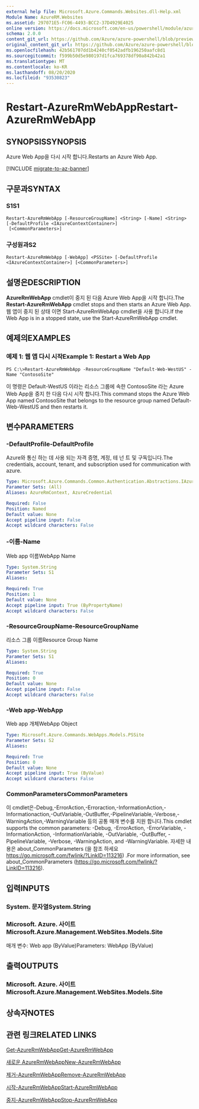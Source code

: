 ```yaml
---
external help file: Microsoft.Azure.Commands.Websites.dll-Help.xml
Module Name: AzureRM.Websites
ms.assetid: 297071E5-FC06-4493-BCC2-37D4929E4025
online version: https://docs.microsoft.com/en-us/powershell/module/azurerm.websites/restart-azurermwebapp
schema: 2.0.0
content_git_url: https://github.com/Azure/azure-powershell/blob/preview/src/ResourceManager/Websites/Commands.Websites/help/Restart-AzureRmWebApp.md
original_content_git_url: https://github.com/Azure/azure-powershell/blob/preview/src/ResourceManager/Websites/Commands.Websites/help/Restart-AzureRmWebApp.md
ms.openlocfilehash: 42b561707dd1b4240cf0542adfb196250aafc8d1
ms.sourcegitcommit: f599b50d5e980197d1fca769378df90a842b42a1
ms.translationtype: MT
ms.contentlocale: ko-KR
ms.lasthandoff: 08/20/2020
ms.locfileid: "93530823"
---
```

# <span data-ttu-id="26640-101">Restart-AzureRmWebApp</span><span class="sxs-lookup"><span data-stu-id="26640-101">Restart-AzureRmWebApp</span></span>

## <span data-ttu-id="26640-102">SYNOPSIS</span><span class="sxs-lookup"><span data-stu-id="26640-102">SYNOPSIS</span></span>
<span data-ttu-id="26640-103">Azure Web App을 다시 시작 합니다.</span><span class="sxs-lookup"><span data-stu-id="26640-103">Restarts an Azure Web App.</span></span>

[!INCLUDE [migrate-to-az-banner](../../includes/migrate-to-az-banner.md)]

## <span data-ttu-id="26640-104">구문과</span><span class="sxs-lookup"><span data-stu-id="26640-104">SYNTAX</span></span>

### <span data-ttu-id="26640-105">S1</span><span class="sxs-lookup"><span data-stu-id="26640-105">S1</span></span>
```
Restart-AzureRmWebApp [-ResourceGroupName] <String> [-Name] <String> [-DefaultProfile <IAzureContextContainer>]
 [<CommonParameters>]
```

### <span data-ttu-id="26640-106">구성원과</span><span class="sxs-lookup"><span data-stu-id="26640-106">S2</span></span>
```
Restart-AzureRmWebApp [-WebApp] <PSSite> [-DefaultProfile <IAzureContextContainer>] [<CommonParameters>]
```

## <span data-ttu-id="26640-107">설명은</span><span class="sxs-lookup"><span data-stu-id="26640-107">DESCRIPTION</span></span>
<span data-ttu-id="26640-108">**AzureRmWebApp** cmdlet이 중지 된 다음 Azure Web App을 시작 합니다.</span><span class="sxs-lookup"><span data-stu-id="26640-108">The **Restart-AzureRmWebApp** cmdlet stops and then starts an Azure Web App.</span></span>
<span data-ttu-id="26640-109">웹 앱이 중지 된 상태 이면 Start-AzureRmWebApp cmdlet을 사용 합니다.</span><span class="sxs-lookup"><span data-stu-id="26640-109">If the Web App is in a stopped state, use the Start-AzureRmWebApp cmdlet.</span></span>

## <span data-ttu-id="26640-110">예제의</span><span class="sxs-lookup"><span data-stu-id="26640-110">EXAMPLES</span></span>

### <span data-ttu-id="26640-111">예제 1: 웹 앱 다시 시작</span><span class="sxs-lookup"><span data-stu-id="26640-111">Example 1: Restart a Web App</span></span>
```
PS C:\>Restart-AzureRmWebApp -ResourceGroupName "Default-Web-WestUS" -Name "ContosoSite"
```

<span data-ttu-id="26640-112">이 명령은 Default-WestUS 이라는 리소스 그룹에 속한 ContosoSite 라는 Azure Web App을 중지 한 다음 다시 시작 합니다.</span><span class="sxs-lookup"><span data-stu-id="26640-112">This command stops the Azure Web App named ContosoSite that belongs to the resource group named Default-Web-WestUS and then restarts it.</span></span>

## <span data-ttu-id="26640-113">변수</span><span class="sxs-lookup"><span data-stu-id="26640-113">PARAMETERS</span></span>

### <span data-ttu-id="26640-114">-DefaultProfile</span><span class="sxs-lookup"><span data-stu-id="26640-114">-DefaultProfile</span></span>
<span data-ttu-id="26640-115">Azure와 통신 하는 데 사용 되는 자격 증명, 계정, 테 넌 트 및 구독입니다.</span><span class="sxs-lookup"><span data-stu-id="26640-115">The credentials, account, tenant, and subscription used for communication with azure.</span></span>

```yaml
Type: Microsoft.Azure.Commands.Common.Authentication.Abstractions.IAzureContextContainer
Parameter Sets: (All)
Aliases: AzureRmContext, AzureCredential

Required: False
Position: Named
Default value: None
Accept pipeline input: False
Accept wildcard characters: False
```

### <span data-ttu-id="26640-116">-이름</span><span class="sxs-lookup"><span data-stu-id="26640-116">-Name</span></span>
<span data-ttu-id="26640-117">Web app 이름</span><span class="sxs-lookup"><span data-stu-id="26640-117">WebApp Name</span></span>

```yaml
Type: System.String
Parameter Sets: S1
Aliases:

Required: True
Position: 1
Default value: None
Accept pipeline input: True (ByPropertyName)
Accept wildcard characters: False
```

### <span data-ttu-id="26640-118">-ResourceGroupName</span><span class="sxs-lookup"><span data-stu-id="26640-118">-ResourceGroupName</span></span>
<span data-ttu-id="26640-119">리소스 그룹 이름</span><span class="sxs-lookup"><span data-stu-id="26640-119">Resource Group Name</span></span>

```yaml
Type: System.String
Parameter Sets: S1
Aliases:

Required: True
Position: 0
Default value: None
Accept pipeline input: False
Accept wildcard characters: False
```

### <span data-ttu-id="26640-120">-Web app</span><span class="sxs-lookup"><span data-stu-id="26640-120">-WebApp</span></span>
<span data-ttu-id="26640-121">Web app 개체</span><span class="sxs-lookup"><span data-stu-id="26640-121">WebApp Object</span></span>

```yaml
Type: Microsoft.Azure.Commands.WebApps.Models.PSSite
Parameter Sets: S2
Aliases:

Required: True
Position: 0
Default value: None
Accept pipeline input: True (ByValue)
Accept wildcard characters: False
```

### <span data-ttu-id="26640-122">CommonParameters</span><span class="sxs-lookup"><span data-stu-id="26640-122">CommonParameters</span></span>
<span data-ttu-id="26640-123">이 cmdlet은-Debug,-ErrorAction,-Erroraction,-InformationAction,-Informationaction,-OutVariable,-OutBuffer,-PipelineVariable,-Verbose,-WarningAction,-WarningVariable 등의 공통 매개 변수를 지원 합니다.</span><span class="sxs-lookup"><span data-stu-id="26640-123">This cmdlet supports the common parameters: -Debug, -ErrorAction, -ErrorVariable, -InformationAction, -InformationVariable, -OutVariable, -OutBuffer, -PipelineVariable, -Verbose, -WarningAction, and -WarningVariable.</span></span> <span data-ttu-id="26640-124">자세한 내용은 about_CommonParameters (을 참조 하세요 https://go.microsoft.com/fwlink/?LinkID=113216) .</span><span class="sxs-lookup"><span data-stu-id="26640-124">For more information, see about_CommonParameters (https://go.microsoft.com/fwlink/?LinkID=113216).</span></span>

## <span data-ttu-id="26640-125">입력</span><span class="sxs-lookup"><span data-stu-id="26640-125">INPUTS</span></span>

### <span data-ttu-id="26640-126">System. 문자열</span><span class="sxs-lookup"><span data-stu-id="26640-126">System.String</span></span>

### <span data-ttu-id="26640-127">Microsoft. Azure. 사이트</span><span class="sxs-lookup"><span data-stu-id="26640-127">Microsoft.Azure.Management.WebSites.Models.Site</span></span>
<span data-ttu-id="26640-128">매개 변수: Web app (ByValue)</span><span class="sxs-lookup"><span data-stu-id="26640-128">Parameters: WebApp (ByValue)</span></span>

## <span data-ttu-id="26640-129">출력</span><span class="sxs-lookup"><span data-stu-id="26640-129">OUTPUTS</span></span>

### <span data-ttu-id="26640-130">Microsoft. Azure. 사이트</span><span class="sxs-lookup"><span data-stu-id="26640-130">Microsoft.Azure.Management.WebSites.Models.Site</span></span>

## <span data-ttu-id="26640-131">상속자</span><span class="sxs-lookup"><span data-stu-id="26640-131">NOTES</span></span>

## <span data-ttu-id="26640-132">관련 링크</span><span class="sxs-lookup"><span data-stu-id="26640-132">RELATED LINKS</span></span>

[<span data-ttu-id="26640-133">Get-AzureRmWebApp</span><span class="sxs-lookup"><span data-stu-id="26640-133">Get-AzureRmWebApp</span></span>](./Get-AzureRmWebApp.md)

[<span data-ttu-id="26640-134">새로운 AzureRmWebApp</span><span class="sxs-lookup"><span data-stu-id="26640-134">New-AzureRmWebApp</span></span>](./New-AzureRmWebApp.md)

[<span data-ttu-id="26640-135">제거-AzureRmWebApp</span><span class="sxs-lookup"><span data-stu-id="26640-135">Remove-AzureRmWebApp</span></span>](./Remove-AzureRmWebApp.md)

[<span data-ttu-id="26640-136">시작-AzureRmWebApp</span><span class="sxs-lookup"><span data-stu-id="26640-136">Start-AzureRmWebApp</span></span>](./Start-AzureRmWebApp.md)

[<span data-ttu-id="26640-137">중지-AzureRmWebApp</span><span class="sxs-lookup"><span data-stu-id="26640-137">Stop-AzureRmWebApp</span></span>](./Stop-AzureRmWebApp.md)


